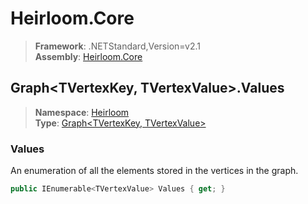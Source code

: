 # Heirloom.Core

> **Framework**: .NETStandard,Version=v2.1  
> **Assembly**: [Heirloom.Core][0]  

## Graph\<TVertexKey, TVertexValue>.Values

> **Namespace**: [Heirloom][0]  
> **Type**: [Graph\<TVertexKey, TVertexValue>][1]  

### Values

An enumeration of all the elements stored in the vertices in the graph.

```cs
public IEnumerable<TVertexValue> Values { get; }
```

[0]: ../../../Heirloom.Core.md
[1]: ../Graph[TVertexKey,TVertexValue].md
